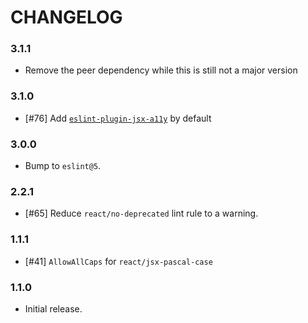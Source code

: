 # CHANGELOG

### 3.1.1

- Remove the peer dependency while this is still not a major version

### 3.1.0

- [#76] Add [`eslint-plugin-jsx-a11y`](https://www.npmjs.com/package/eslint-plugin-jsx-a11y) by default

### 3.0.0

- Bump to `eslint@5`.

### 2.2.1

- [#65] Reduce `react/no-deprecated` lint rule to a warning.

### 1.1.1

- [#41] `AllowAllCaps` for `react/jsx-pascal-case`

### 1.1.0

- Initial release.
